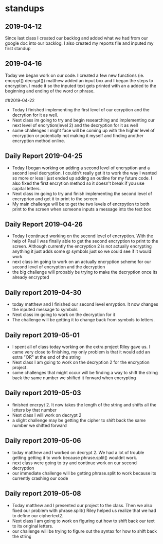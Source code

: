 # standups 

## 2019-04-12

Since last class I created our backlog and added what we had from our google doc into our backlog. I also created my reports file and inputed my first standup


## 2019-04-16

Today we began work on our code. I created a few new functions (ie. encrpyt() decrypt()) matthew added an input box and I began the steps to encryption. I made it so the inputed text gets printed with an a added to the beginning and ending of the word or phrase. 

##2019-04-22
- Today I finished implementing the first level of our ecryption and the decrytion for it as well. 
- Next class im going to try and begin researching and implementing our next level of encrytion(level 2) and the decryption for it as well
- some challenges I might face will be coming up with the higher level of encryption or potentially not making it myself and finding another encryption method online. 

## Daily Report 2019-04-25
- Today I began working on adding a second level of encryption and a second level decryption. I couldn't really get it to work the way I wanted so more or less I just ended up adding an outline for my future code. I also fixed the first encrytion method so it doesn't break if you use capital letters. 
- Next class im going to try and finish implementing the second level of encryprion and get it to print to the screen
- My main challenge will be to get the two levels of encrpytion to both print to the screen when someone inputs a message into the text box

## Daily Report 2019-04-26
- Today I continued working on the second level of encryption. With the help of Paul I was finally able to get the second encryption to print to the screen. Although currently the encryption 2 is not actually encrypting anything it just adds some @ symbols just so we could see if it would work
- next class im going to work on an actually encryption scheme for our second level of encryption and the decryption
- the big challenge will probably be trying to make the decryption once its already encrypted 

## Daily report 2019-04-30
- today matthew and I finished our second level enryption. It now changes the inputed message to symbols
- Next class im going to work on the decryption for it
- The challenge will be getting it to change back from symbols to letters.

## Daily report 2019-05-01
- I spent all of class today working on the extra project Riley gave us. I came very close to finishing, my only problem is that it would add an extra "OR" at the end of the string
- Next class I am going to work on the decryption 2 for the encryption project. 
- some challenges that might occur will be finding a way to shift the string back the same number we shifted it forward when encrypting

## Daily report 2019-05-03
- finished encrpyt 2. It now takes the length of the string and shifts all the letters by that number
- Next class I will work on decrypt 2
- a slight challenge may be getting the cipher to shift back the same number we shifted forward

## Daily report 2019-05-06
- today matthew and I worked on decrypt 2. We had a lot of trouble getting getting it to work because phrase.split() wouldnt work. 
- next class were going to try and continue work on our second decryption 
- our immediate challenge will be getting phrase.split to work because its currently crashing our code

## Daily report 2019-05-08
- Today matthew and I presented our project to the class. Then we also fixed our problem with phrase.split() Riley helped us realize that we had to define our ciphertext2. 
- Next class I am going to work on figuring out how to shift back our text to its original letters. 
- our challenge will be trying to figure out the syntax for how to shift back the string



